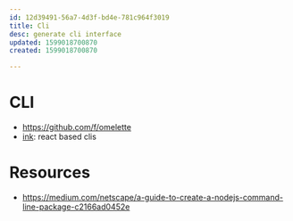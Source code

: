 ```yaml
---
id: 12d39491-56a7-4d3f-bd4e-781c964f3019
title: Cli
desc: generate cli interface
updated: 1599018700870
created: 1599018700870

---
```


# CLI
- https://github.com/f/omelette
- [ink](https://github.com/vadimdemedes/ink): react based clis

# Resources
- https://medium.com/netscape/a-guide-to-create-a-nodejs-command-line-package-c2166ad0452e
